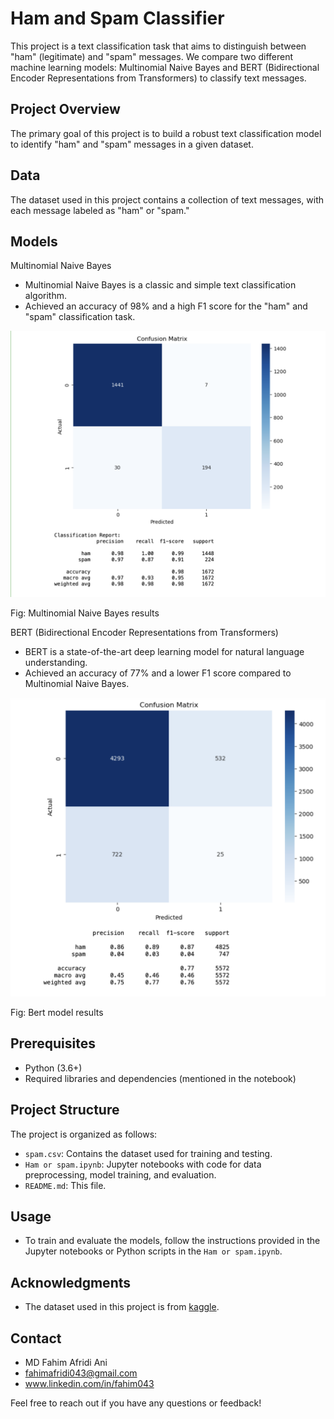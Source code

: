 
# Ham and Spam Classifier

This project is a text classification task that aims to distinguish between "ham" (legitimate) and "spam" messages. We compare two different machine learning models: Multinomial Naive Bayes and BERT (Bidirectional Encoder Representations from Transformers) to classify text messages.



## Project Overview

The primary goal of this project is to build a robust text classification model to identify "ham" and "spam" messages in a given dataset.



## Data

The dataset used in this project contains a collection of text messages, with each message labeled as "ham" or "spam."

## Models

Multinomial Naive Bayes

- Multinomial Naive Bayes is a classic and simple text classification algorithm.
- Achieved an accuracy of 98% and a high F1 score for the "ham" and "spam" classification task.




![](images/mn.png)

Fig: Multinomial Naive Bayes results

BERT (Bidirectional Encoder Representations from Transformers)

- BERT is a state-of-the-art deep learning model for natural language understanding.
- Achieved an accuracy of 77% and a lower F1 score compared to Multinomial Naive Bayes.

![](images/bert.png)

Fig: Bert model results
## Prerequisites

- Python (3.6+)
- Required libraries and dependencies (mentioned in the notebook)

##  Project Structure

The project is organized as follows:

- `spam.csv`: Contains the dataset used for training and testing.
- `Ham or spam.ipynb`: Jupyter notebooks with code for data preprocessing, model training, and evaluation.
- `README.md`: This file.

## Usage

- To train and evaluate the models, follow the instructions provided in the Jupyter notebooks or Python scripts in the `Ham or spam.ipynb`.

## Acknowledgments

- The dataset used in this project is from [kaggle](https://www.kaggle.com/datasets/abdallahwagih/spam-emails/data).

## Contact

- MD Fahim Afridi Ani
- fahimafridi043@gmail.com
- www.linkedin.com/in/fahim043

Feel free to reach out if you have any questions or feedback!
